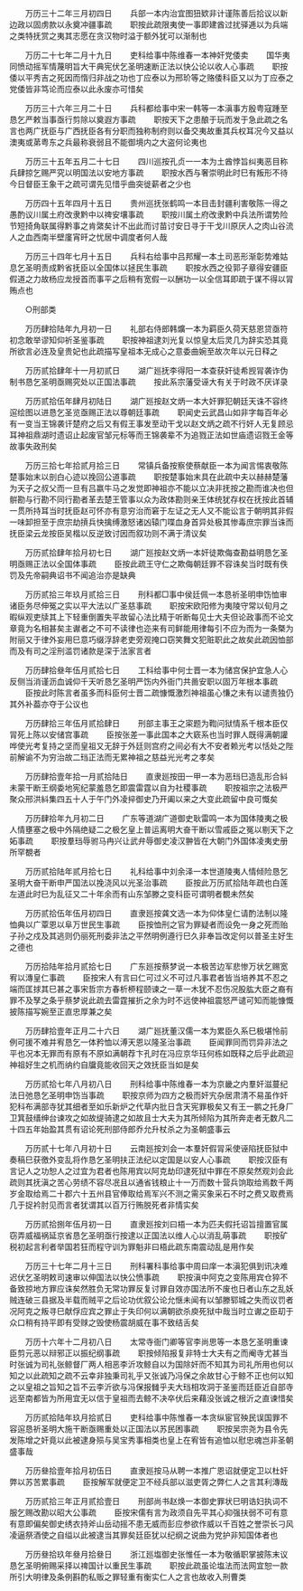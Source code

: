 <!-- { "loadSidebar": true } -->
　　万历三十二年三月初四日 
　　兵部一本内治宜图狃欵非计谨陈善后拾议以新边政以固虏款以永奠冲疆事疏 
　　职按此疏限夷使一事即建酋过扰驿逓以为兵端之类特抚赏之夷其志愿在贪汉物时溢于额外犹可以渐制也 

　　万历二十七年二月十九日 
　　吏科给事中陈维春一本神奸党倭卖 
　　国华夷同愤动摇军情蔑明旨大干典宪伏乞圣明速断正法以快公论以收人心事疏 
　　职按倭以平秀吉之死因而惰归非战之功也丁应泰以为邢玠等之赂倭科臣又以为丁应泰之党倭皆非笃论而应泰以此永废亦可惜矣 

　　万历三十六年三月二十日 
　　兵科都给事中宋一韩等一本滇事方殷粤寇踵至恳乞严敕当事亟行剪除以奠遐方事疏 
　　职按天下之患酿于玩而发于急此疏之名言也两广抚臣与广西抚臣各有分职而独称制府则以备交夷故重其兵权耳况今又益以澳夷或苐粤东之兵最称衰弱且不能御境内之大盗何论夷也 

　　万历三十五年五月二十七日 
　　四川巡按孔贞一一本为土酋悖旨纠夷恶目称兵肆掠乞赐严究以明国法以安地方事疏 
　　职按水西与奢崇明此时巳有叛形不待今日督臣王象干之疏可谓先见惜乎曲突徙薪者之少也 

　　万历四十五年四月十五日 
　　贵州巡抚张鹤鸣一本目击封疆利害敬陈一得之愚酌议川属土府改隶黔中以禆安壤事疏 
　　职按川属土府改隶黔中兵法所谓势险节短掎角联属得黔事之肯綮矣计不出此而讨苗讨安日寻于干戈川原厌人之肉山谷流人之血西南半壁廑宵旰之忧居中调度者何人哉 

　　万历三十四年七月十五日 
　　兵科右给事中吕邦耀一本土司恶形渐彰势难姑息乞圣明责成黔省抚臣以全国体以拯民生事疏 
　　职按水西之役郭子章得安疆臣假道之力故杨应龙授首而事平之后稍有宽假一以酬功一以全信耳即疏于谋不得以冐贿点也 

　　○刑部类 

　　万历肆拾陆年九月初一日 
　　礼部右侍郎韩爌一本为羁臣久荷天慈恩贷亟符初念敢举谬知仰祈圣鉴事疏 
　　职按神祖逮刘光复以惊皇太后灵几为辞实恐其竟所欲言必连及皇贵妃也此疏描写皇祖本无成心之意委曲婉至故次年以元日释之 

　　万历贰拾肆年十一月初贰日 
　　湖广廵抚李得阳一本查获奸徒希觊冐袭诈伪制书恳乞圣明亟赐究处以正国法事疏 
　　按此系宗藩受诬大有关于时政不厌详录 

　　万历贰拾伍年肆月初陆日 
　　湖广廵按赵文炳一本大奸罪犯朝廷天诛不容终逭绘图以进恳乞圣览亟赐正法以尊朝廷事疏 
　　职闻史云武昌山如非字每百年必有一变当王锦袭讦楚府之后又有假王事发至动干戈以赵文炳之疏不行奸人无复顾忌耳神祖鼎湖时遗诏止起废官邹元标等而王锦袭辈不为追戮正法如世庙遗诏戮王金等故事失政刑矣 

　　万历三拾七年拾贰月拾三日 
　　常镇兵备按察使蔡献臣一本为闻言惕衷敬陈楚事始末以剖白心迹以挽回公道事疏 
　　职按楚事始末具在此疏中夫以赫赫楚藩为天子之叔父而一旦有吕嬴牛马之发觉即神祖亦不能以立决非抚按之勘而谁决也但骿勘与行勘不同行勘者革去楚王管事以众为政体勘则亲王体统犹存权在抚按此首辅一贯所持耳当时抚臣赵可怀亦有意穷治而窘于左证之无人又不能讼言于朝明其非假一味卸担至于庶宗劫摃兵快擒缚激怒诸凶辕门喋血身首异处极其惨毒庶宗罪当诛而抚臣梁云龙按臣吴楷以反逆致讨因而叙功则不满于清议矣 

　　万历贰拾肆年拾月初七日 
　　湖广廵按赵文炳一本奸徒欺侮查勘益明恳乞圣明亟赐正法以全国体事疏 
　　臣按此疏王守仁之欺侮朝廷罪不容诛矣当时既有佚罚及先帝嗣典诏书不闻追治亦是缺典 

　　万历贰拾三年玖月贰拾三日 
　　刑科都□事中侯廷佩一本恳祈圣明申饬恤审诸臣务尽伸冤之实以平大法以广圣慈事疏 
　　职按宋欧阳修为夷陵守常以旬月之暇纵观吏牍其上下轻重倒置失平故留心法比精于听断每见士大夫但论政事而不论文章竟为名相甚矣主谳者之不可不读律也迩来有司鲜能用律每引不应为而为一条槩为附丽又于律外妄用巳意巧缀浮辞老吏旁观掩口窃笑舞文犯赃职此之故矣此疏因恤部而及有司之淫刑滥罚诸款是深于法家言者 

　　万历肆拾叄年伍月贰拾七日 
　　工科给事中何士晋一本为储宫保护宜急人心反侧当消谨沥血诚仰千天听恳乞圣明严饬内外衙门共啚安职以固万年根本事疏 
　　臣按此时陈言者虽多而科臣何士晋二疏慷慨激烈神祖虽心慊之未有以谴责独仍其外补葢亦夺于公议也 

　　万历肆拾三年伍月贰拾肆日 
　　刑部主事王之寀题为鞫问狱情系千根本臣仅冐死上陈以安储宫事疏 
　　臣按张差一事此国本之大窽系也当时罪人既得满朝讙哗使光考复持之坚而皇祖又无辞于外廷则宫府之间必有大不安者赖光考以恬处之陛前解谕不为穷治故二珰正法而无累神祖之慈益光光考之孝矣 

　　万历肆拾壹年拾一月贰拾陆日 
　　直隶廵按田一甲一本为恶珰巳造乱形合紏未蒙干断王纲委地宪纪蒙羞恳乞即震雷霆以自为社稷事疏 
　　职按祖宗之法极严聚众邢洪紏集四五十人于午门外凌捽御史乃开阖以来之大变此疏留中良可慨矣 

　　万历肆拾年九月初二日 
　　广东等道湖广道御史耿雷鸣一本为国体陵夷之极人情壅塞之极中外隔绝疑二之极乞皇上普运离明大奋干断以雪戚臣之冤以剔天下之妬事疏 
　　职按羣珰辱驸马冉兴让武弁辱御史凌汉翀皆在大朝门外国体凌夷史册所罕覩者 

　　万历贰拾陆年贰月拾七日 
　　礼科给事中刘余泽一本世道陵夷人情倾险恳乞圣明大奋干断申严国法以挽浇风以光圣治事疏 
　　臣按此万历贰拾陆年疏也白莲左道此时巳为乱征又二十年余而有山东邹滕之变科臣可谓明者覩未然矣 

　　万历贰拾伍年伍月初四日 
　　直隶廵按龚文选一本为仰体皇仁请酌法制以隆恤典以广覃恩以阜万世民生事疏 
　　臣按恤刑之官为罪疑者而设免一身之死而贻子孙之戍及其逃则仍丽死刑委非法之平然明例遵行巳久非奉旨改定何以普圣主好生之德也 

　　万历拾陆年拾月贰拾七日 
　　广东廵按蔡梦说一本极苦边军悲惨万状乞赐宽宥以漙皇仁事疏 
　　臣按宋人有言曰仁可过义不可过凡事君者皆当培养其不忍之端而匡捄其巳甚之事宋哲宗方春析桺程颐谏之一草一木犹不忍伤况股肱大臣之裔有罪不及孥之条乎蔡梦说此疏去雷霆摧折之余为时不远使神祖震怒严谴可知而能慷慨披陈描写婉至正直忠厚兼之矣 

　　万历肆拾壹年正月二十六日 
　　湖广廵抚董汉儒一本为累臣久系巳极堪怜前例可援不难并宥恳乞一体矜恤以溥天恩以隆圣治事疏 
　　臣闻罪同而罚异非法之平也况本无罪而有原有不原如满朝荐卞孔时在冯应京华珏何栋如既释之后乎此疏迎神祖好生之机而纳约自牖竟能收回天之效抚臣当如是矣 

　　万历贰拾七年八月初八日 
　　刑科给事中陈维春一本为京畿之内羣奸滋蔓纪法日弛恳乞圣明申饬当事疏 
　　职按京师为四方之极而奸宄杂居肃清不易虽作奸犯科布满部寺犹其细者至如乐新炉之代草内批日含天宪罪极矣又有王一鹏之托身厂卫箕鼓缙绅台谏攻之如故缇骑逮之如故且士大夫为其所倾陷为其所奔走者无数凡二十四五年始盈其贯有诏论死刑部侍郎乔允升杖杀之为圣朝盛事云 

　　万历贰十七年八月初十日 
　　云南廵按刘会一本羣奸假冐采使诬陷抚臣狱中奏稿巳获徼外变乱将作恳乞圣明扶正法纪以定国是以安人心事疏 
　　职按汉臣有言记人之功恕人之过宜为君者也陈用宾以阿克劫印逮死狱中罪在不原矣然观刘会此疏则其抚滇之苦心劳绩不容尽冺且以通省钱粮止十一万而数十营兵饷取给焉数千两岁金取给焉二十郡六十五州县官俸取给焉军兴不测之需买象采石不时之费又取费焉几于捉衿肘见而言者犹谓其以百万行贿脱死者非情实矣 

　　万历贰拾捌年伍月初一日 
　　直隶廵按刘曰梧一本为匹夫假托诏旨擅置官属窃弄威福祸延京省恳乞圣明亟行按逮以正国法以维人心以消乱萌事疏 
　　职按矿税初起言利者举国若狂而程守训为罪魁非曰梧此疏东南震动乱是用作矣 

　　万历三十七年二月十三日 
　　刑科署科事给事中周曰庠一本滇犯俱到讯决难迟伏乞圣明敕司速审以伸国法以快公愤事疏 
　　职按滇中阿克之变陈用宾仓猝不备致掠地方罪应诛矣然胜负无常功罪反复讨罪自效亦国法所不废也日者山东之乱妖贼连破三县据及半载而贼平之后论功优叙公论允惬未闻有以邹滕郓城之失而议罚者况阿克之叛寻巳献俘应宾之罪止于失印何以满朝欲杀庾死狱中哉当时立谳之臣刧于众口稍有持平即有受赇之毁使杨震胡威在事不致结舌矣 

　　万历十六年十二月初八日 
　　太常寺衙门卿等官李尚思等一本恳乞圣明重谏臣剪元恶以辩邪正以振纪纲事疏 
　　职按倾陷报复非特士大夫有之而阉寺尤甚当时张诚为司礼张鲸督厂两人相恶李沂攻鲸自以为国除奸而不知其为司礼所用也何以知之以此疏知之疏不云幸非独秉司礼乎又张诚乃冯保之余故甘心于鲸不正也何以知之以皇祖之旨知之旨不云李沂欲与冯保报雠乎夫大珰相攻洞于圣鉴而廷臣近自部寺远至南都皆为所用宜无以信于皇祖而去鲸不决卒伏后来藉没张诚之根沂之直谏惜矣 

　　万历贰拾陆年玖月拾贰日 
　　吏科给事中陈惟春一本贪纵宦官殃民误国罪不容逭恳祈圣明大施干断亟赐重处以正国法以苏民困事疏 
　　职按吴宗尧为县令先发陈增之奸竟以此被逮身殒与吴宝秀事相类也皇上在宥皆有追恤以慰忠魂岂非圣朝盛事哉 

　　万历叄拾壹年拾月初伍日 
　　直隶廵按马从聘一本推广恩诏就便定卫以杜奸弊以苏苦累事疏 
　　臣按解军就便定卫不经兵部以滋吏胥之弊仁人之言其利漙哉 

　　万历贰拾三年正月贰拾壹日 
　　刑部尚书赵焕一本御史罪状巳明诰妇执词不服乞赐改勘以昭大公事疏 
　　臣按宋儒有言为政须自先平其心抑强扶弱不可有意有意即偏矣御史绣衣持斧山岳动摇不患无威而彭应参欲作威以千百姓之誉崇长刁风凌逼祭酒使之自缢以此被逮当其罪矣廷臣犹以纪纲之说曲为党护非知国体者也 

　　万历叄拾玖年叄月拾叄日 
　　浙江廵塩御史张惟任一本为敬循职掌披陈末议恳乞圣明俯赐采择以禆国计以重民生事疏 
　　职按此疏虽论塩法而法网宜恕一款所引大明律及条例斟酌私贩之罪轻重有衡实仁人之言也故收入刑曹类 


